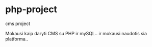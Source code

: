 # php-project
cms project

Mokausi kaip daryti CMS su PHP ir mySQL.. ir mokausi naudotis sia platforma..
